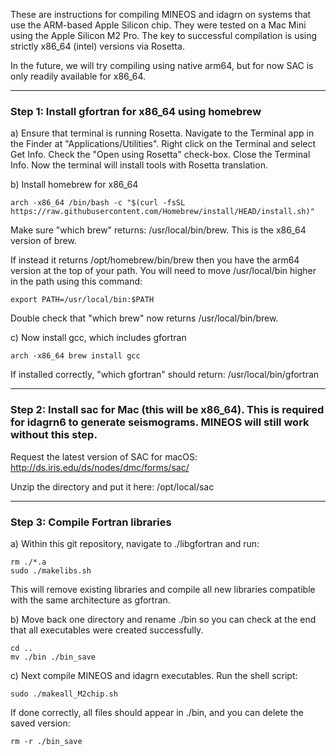 These are instructions for compiling MINEOS and idagrn on systems that use the ARM-based Apple Silicon chip. They were tested on a Mac Mini using the Apple Silicon M2 Pro. The key to successful compilation is using strictly x86_64 (intel) versions via Rosetta. 

In the future, we will try compiling using native arm64, but for now SAC is only readily available for x86_64.

---
### Step 1: Install gfortran for x86_64 using homebrew

a) Ensure that terminal is running Rosetta. Navigate to the Terminal app in the Finder at "Applications/Utilities". Right click on the Terminal and select Get Info. Check the "Open using Rosetta" check-box. Close the Terminal Info. Now the terminal will install tools with Rosetta translation.

b) Install homebrew for x86_64

    arch -x86_64 /bin/bash -c "$(curl -fsSL https://raw.githubusercontent.com/Homebrew/install/HEAD/install.sh)"

Make sure "which brew" returns: /usr/local/bin/brew. This is the x86_64 version of brew.

If instead it returns /opt/homebrew/bin/brew then you have the arm64 version at the top of your path. You will need to move /usr/local/bin higher in the path using this command:

    export PATH=/usr/local/bin:$PATH

Double check that "which brew" now returns /usr/local/bin/brew.

c) Now install gcc, which includes gfortran

    arch -x86_64 brew install gcc

If installed correctly, "which gfortran" should return: /usr/local/bin/gfortran

---
### Step 2: Install sac for Mac (this will be x86_64). This is required for idagrn6 to generate seismograms. MINEOS will still work without this step.

Request the latest version of SAC for macOS: http://ds.iris.edu/ds/nodes/dmc/forms/sac/

Unzip the directory and put it here: /opt/local/sac

---
### Step 3: Compile Fortran libraries

a) Within this git repository, navigate to ./libgfortran and run: 

    rm ./*.a
    sudo ./makelibs.sh

This will remove existing libraries and compile all new libraries compatible with the same architecture as gfortran.

b) Move back one directory and rename ./bin so you can check at the end that all executables were created successfully.

    cd ..
    mv ./bin ./bin_save

c) Next compile MINEOS and idagrn executables. Run the shell script:

    sudo ./makeall_M2chip.sh

If done correctly, all files should appear in ./bin, and you can delete the saved version:

    rm -r ./bin_save
